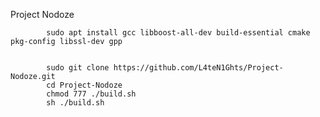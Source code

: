 Project Nodoze

            sudo apt install gcc libboost-all-dev build-essential cmake pkg-config libssl-dev gpp 
			
			
			sudo git clone https://github.com/L4teN1Ghts/Project-Nodoze.git
			cd Project-Nodoze
			chmod 777 ./build.sh
			sh ./build.sh

			